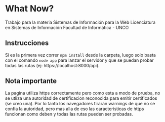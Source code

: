
# What Now?

Trabajo para la materia Sistemas de Información para la Web
Licenciatura en Sistemas de Información
Facultad de Informática - UNCO


## Instrucciones

Si es la primera vez correr `npm install` desde la carpeta, luego solo basta con el comando `node app` para lanzar el servidor y que se puedan probar todas las rutas (ej: https://localhost:8000/api).


## Nota importante

La pagina utiliza https correctamente pero como esta a modo de prueba, no se utliza una autoridad de certificacion reconocida para emitir certificados (se creo una). Por lo tanto los navegadores tiraran warnings de que no se confia la autoridad, pero mas alla de eso las caracteristicas de https funcionan como deben y todas las rutas pueden ser probadas.
